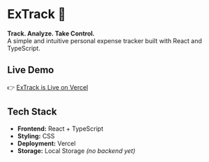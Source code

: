 # ExTrack 💸  
**Track. Analyze. Take Control.**  
A simple and intuitive personal expense tracker built with React and TypeScript.

## Live Demo
👉 [ExTrack is Live on Vercel](https://extrack-alpha.vercel.app/)

## Tech Stack
- **Frontend:** React + TypeScript  
- **Styling:** CSS
- **Deployment:** Vercel  
- **Storage:** Local Storage *(no backend yet)*
